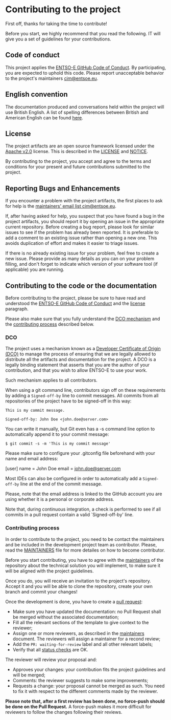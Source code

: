 # Contributing to the project

First off, thanks for taking the time to contribute! 

Before you start, we highly recommend that you read the following. IT will give you a set of guidelines for your contributions.


## Code of conduct
This project applies the [ENTSO-E GitHub Code of Conduct](https://github.com/entsoe-tso/cimcontextor-profiling-tool/blob/main/.github/CODE_OF_CONDUCT.md). By participating, you are expected to uphold this code. Please report unacceptable behavior to the project's maintainers [cim@entsoe.eu](mailto:cim@entsoe.eu).


## English convention
The documentation produced and conversations held within the project will use British English. A list of spelling differences between British and American English can be found [here](https://www.britishcouncilfoundation.id/en/english/articles/british-and-american-english).

## License
The project artifacts are an open source framework licensed under the [Apache v2.0](http://www.apache.org/licenses/) license. This is described in the [LICENSE](https://github.com/entsoe-tso/cimcontextor-profiling-tool/blob/main/LICENSE.txt) and [NOTICE](https://github.com/entsoe-tso/cimcontextor-profiling-tool/blob/main/NOTICE.txt).

By contributing to the project, you accept and agree to the terms and conditions for your present and future contributions submitted to the project.

## Reporting Bugs and Enhancements
If you encounter a problem with the project artifacts, the first places to ask for help is the [maintainers' email list cim@entsoe.eu](mailto:cim@entsoe.eu).

If, after having asked for help, you suspect that you have found a bug in the project artifacts, you should report it by opening an issue in the appropriate current repository. Before creating a bug report, please look for similar issues to see if the problem has already been reported. It is preferable to add a comment to an existing issue rather than opening a new one. This avoids duplication of effort and makes it easier to triage issues.

If there is no already existing issue for your problem, feel free to create a new issue. Please provide as many details as you can on your problem filling, and don't forget to indicate which version of your software tool (if applicable) you are running.

## Contributing to the code or the documentation
Before contributing to the project, please be sure to have read and understood the [ENTSO-E GitHub Code of Conduct](https://github.com/entsoe-tso/NetworkCodeProfiles/blob/main/.github/CODE_OF_CONDUCT.asciidoc) and the [license](#license) paragraph. 

Please also make sure that you fully understand the [DCO mechanism](#dco) and the [contributing process](#contributing-process) described below.

### DCO

The project uses a mechanism known as a [Developer Certificate of Origin (DCO)](https://developercertificate.org/) to manage the process of ensuring that we are legally allowed to distribute all the artifacts and documentation for the project. A DCO is a legally binding statement that asserts that you are the author of your contribution, and that you wish to allow ENTSO-E to use your work.

Such mechanism applies to all contributors.

When using a git command line, contributors sign off on these requirements by adding a `Signed-off-by` line to commit messages. All commits from all repositories of the project have to be signed-off in this way:

```
This is my commit message.

Signed-off-by: John Doe <john.doe@server.com>
```

You can write it manually, but Git even has a -s command line option to automatically append it to your commit message:

```
$ git commit -s -m 'This is my commit message'
```

Please make sure to configure your .gitconfig file beforehand with your name and email address:

[user]
	name = John Doe
	email = john.doe@server.com 

Most IDEs can also be configured in order to automatically add a `Signed-off-by` line at the end of the commit message.

Please, note that the email address is linked to the GitHub account you are using whether it is a personal or corporate address.

Note that, during continuous integration, a check is performed to see if all commits in a pull request contain a valid `Signed-off-by' line.

### Contributing process
In order to contribute to the project, you need to be contact the maintainers and be included in the development project team as contributor. Please, read the [MAINTAINERS](MAINTAINERS.md) file for more detailes on how to become contributor.

Before you start contributing, you have to agree with the [maintainers](MAINTAINERS.md) of the repository about the technical solution you will implement, to make sure it will be aligned with the project guidelines. 

Once you do, you will receive an invitation to the project's repository. Accept it and you will be able to clone the repository, create your own branch and commit your changes!

Once the development is done, you have to create a [pull request](https://help.github.com/en/articles/about-pull-requests):
- Make sure you have updated the documentation: no Pull Request shall be merged without the associated documentation;
- Fill all the relevant sections of the template to give context to the reviewer;
- Assign one or more reviewers, as described in the [maintainers](MAINTAINERS.md) document. The reviewers will assign a maintainer for a recond review;
- Add the `PR: waiting-for-review` label and all other relevant labels;
- Verify that all [status checks](https://help.github.com/en/github/collaborating-with-issues-and-pull-requests/about-status-checks) are OK.

The reviewer will review your proposal and:
- Approves your changes: your contribution fits the project guidelines and will be merged;
- Comments: the reviewer suggests to make some improvements;
- Requests a change: your proposal cannot be merged as such. You need to fix it with respect to the different comments made by the reviewer.

**Please note that, after a first review has been done, no force-push should be done on the Pull Request.** A force-push makes it more difficult for reviewers to follow the changes following their reviews.









